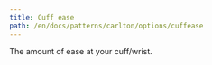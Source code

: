 ```yaml
---
title: Cuff ease
path: /en/docs/patterns/carlton/options/cuffease
---
```


The amount of ease at your cuff/wrist.